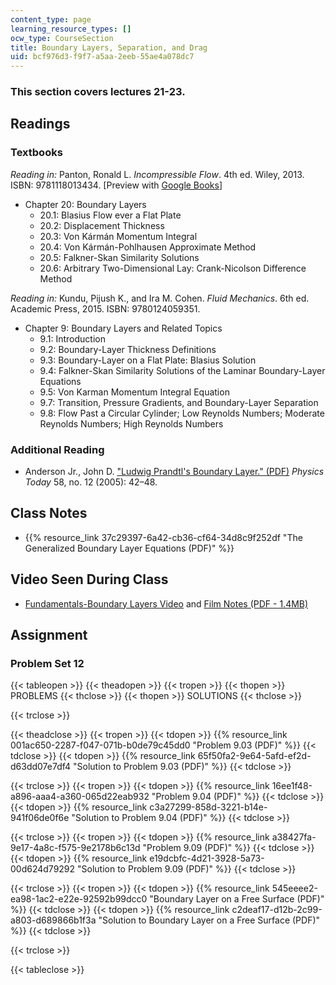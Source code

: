 ```yaml
---
content_type: page
learning_resource_types: []
ocw_type: CourseSection
title: Boundary Layers, Separation, and Drag
uid: bcf976d3-f9f7-a5aa-2eeb-55ae4a078dc7
---
```


### This section covers lectures 21-23.

Readings
--------

### Textbooks

_Reading in:_ Panton, Ronald L. _Incompressible Flow_. 4th ed. Wiley, 2013. ISBN: 9781118013434. \[Preview with [Google Books](http://books.google.com/books?id=sa4eAAAAQBAJ&pg=PAfrontcover)\]

*   Chapter 20: Boundary Layers
    *   20.1: Blasius Flow ever a Flat Plate
    *   20.2: Displacement Thickness
    *   20.3: Von Kármán Momentum Integral
    *   20.4: Von Kármán-Pohlhausen Approximate Method
    *   20.5: Falkner-Skan Similarity Solutions
    *   20.6: Arbitrary Two-Dimensional Lay: Crank-Nicolson Difference Method

_Reading in:_ Kundu, Pijush K., and Ira M. Cohen. _Fluid Mechanics_. 6th ed. Academic Press, 2015. ISBN: 9780124059351.

*   Chapter 9: Boundary Layers and Related Topics
    *   9.1: Introduction
    *   9.2: Boundary-Layer Thickness Definitions
    *   9.3: Boundary-Layer on a Flat Plate: Blasius Solution
    *   9.4: Falkner-Skan Similarity Solutions of the Laminar Boundary-Layer Equations
    *   9.5: Von Karman Momentum Integral Equation
    *   9.7: Transition, Pressure Gradients, and Boundary-Layer Separation
    *   9.8: Flow Past a Circular Cylinder; Low Reynolds Numbers; Moderate Reynolds Numbers; High Reynolds Numbers

### Additional Reading

*   Anderson Jr., John D. ["Ludwig Prandtl's Boundary Layer." (PDF)](http://www.aps.org/units/dfd/resources/upload/prandtl_vol58no12p42_48.pdf) _Physics Today_ 58, no. 12 (2005): 42–48.

Class Notes
-----------

*   {{% resource_link 37c29397-6a42-cb36-cf64-34d8c9f252df "The Generalized Boundary Layer Equations (PDF)" %}}

Video Seen During Class
-----------------------

*   [Fundamentals-Boundary Layers Video](https://youtu.be/wMxK2GtFFq0) and [Film Notes (PDF - 1.4MB)](http://web.mit.edu/hml/ncfmf/10FBL.pdf)

Assignment
----------

### Problem Set 12

{{< tableopen >}}
{{< theadopen >}}
{{< tropen >}}
{{< thopen >}}
PROBLEMS
{{< thclose >}}
{{< thopen >}}
SOLUTIONS
{{< thclose >}}

{{< trclose >}}

{{< theadclose >}}
{{< tropen >}}
{{< tdopen >}}
{{% resource_link 001ac650-2287-f047-071b-b0de79c45dd0 "Problem 9.03 (PDF)" %}}
{{< tdclose >}}
{{< tdopen >}}
{{% resource_link 65f50fa2-9e64-5afd-ef2d-d63dd07e7df4 "Solution to Problem 9.03 (PDF)" %}}
{{< tdclose >}}

{{< trclose >}}
{{< tropen >}}
{{< tdopen >}}
{{% resource_link 16ee1f48-a896-aaa4-a360-065d22eab932 "Problem 9.04 (PDF)" %}}
{{< tdclose >}}
{{< tdopen >}}
{{% resource_link c3a27299-858d-3221-b14e-941f06de0f6e "Solution to Problem 9.04 (PDF)" %}}
{{< tdclose >}}

{{< trclose >}}
{{< tropen >}}
{{< tdopen >}}
{{% resource_link a38427fa-9e17-4a8c-f575-9e2178b6c13d "Problem 9.09 (PDF)" %}}
{{< tdclose >}}
{{< tdopen >}}
{{% resource_link e19dcbfc-4d21-3928-5a73-00d624d79292 "Solution to Problem 9.09 (PDF)" %}}
{{< tdclose >}}

{{< trclose >}}
{{< tropen >}}
{{< tdopen >}}
{{% resource_link 545eeee2-ea98-1ac2-e22e-92592b99dcc0 "Boundary Layer on a Free Surface (PDF)" %}}
{{< tdclose >}}
{{< tdopen >}}
{{% resource_link c2deaf17-d12b-2c99-a803-d689866b1f3a "Solution to Boundary Layer on a Free Surface (PDF)" %}}
{{< tdclose >}}

{{< trclose >}}

{{< tableclose >}}